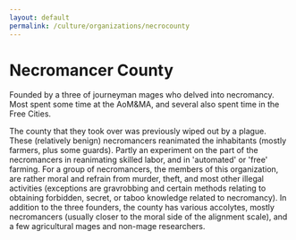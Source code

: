 ```yaml
---
layout: default
permalink: /culture/organizations/necrocounty
---
```


# Necromancer County

Founded by a three of journeyman mages who delved into necromancy. Most
spent some time at the AoM&MA, and several also spent time in the
Free Cities.

The county that they took over was previously wiped out by a plague.
These (relatively benign) necromancers reanimated the inhabitants
(mostly farmers, plus some guards). Partly an experiment on the part of
the necromancers in reanimating skilled labor, and in 'automated' or
'free' farming. For a group of necromancers, the members of this
organization, are rather moral and refrain from murder, theft, and most
other illegal activities (exceptions are gravrobbing and certain
methods relating to obtaining forbidden, secret, or taboo knowledge
related to necromancy). In addition to the three founders, the county
has various accolytes, mostly necromancers (usually closer to the moral
side of the alignment scale), and a few agricultural mages and non-mage
researchers.
